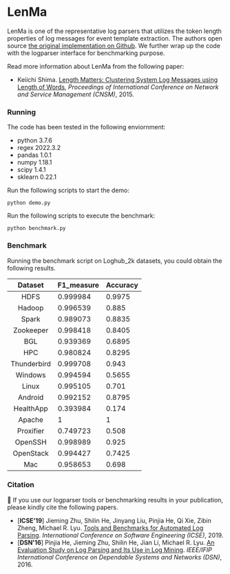 # LenMa

LenMa is one of the representative log parsers that utilizes the token length properties of log messages for event template extraction. The authors open source [the original implementation on Github](https://github.com/keiichishima/templateminer). We further wrap up the code with the logparser interface for benchmarking purpose. 

Read more information about LenMa from the following paper:

+ Keiichi Shima. [Length Matters: Clustering System Log Messages using Length of Words](https://arxiv.org/pdf/1611.03213.pdf), *Proceedings of International Conference on Network and Service Management (CNSM)*, 2015.

### Running

The code has been tested in the following enviornment:
+ python 3.7.6
+ regex 2022.3.2
+ pandas 1.0.1
+ numpy 1.18.1
+ scipy 1.4.1
+ sklearn 0.22.1

Run the following scripts to start the demo:

```
python demo.py
```

Run the following scripts to execute the benchmark:

```
python benchmark.py
```

### Benchmark

Running the benchmark script on Loghub_2k datasets, you could obtain the following results.

|   Dataset   | F1_measure | Accuracy |
|:-----------:|:------------|:----------|
|     HDFS    | 0.999984   | 0.9975   |
|    Hadoop   | 0.996539   | 0.885    |
|    Spark    | 0.989073   | 0.8835   |
|  Zookeeper  | 0.998418   | 0.8405   |
|     BGL     | 0.939369   | 0.6895   |
|     HPC     | 0.980824   | 0.8295   |
| Thunderbird | 0.999708   | 0.943    |
|   Windows   | 0.994594   | 0.5655   |
|    Linux    | 0.995105   | 0.701    |
|   Android   | 0.992152   | 0.8795   |
|  HealthApp  | 0.393984   | 0.174    |
|    Apache   | 1          | 1        |
|  Proxifier  | 0.749723   | 0.508    |
|   OpenSSH   | 0.998989   | 0.925    |
|  OpenStack  | 0.994427   | 0.7425   |
|     Mac     | 0.958653   | 0.698    |


### Citation

:telescope: If you use our logparser tools or benchmarking results in your publication, please kindly cite the following papers.

+ [**ICSE'19**] Jieming Zhu, Shilin He, Jinyang Liu, Pinjia He, Qi Xie, Zibin Zheng, Michael R. Lyu. [Tools and Benchmarks for Automated Log Parsing](https://arxiv.org/pdf/1811.03509.pdf). *International Conference on Software Engineering (ICSE)*, 2019.
+ [**DSN'16**] Pinjia He, Jieming Zhu, Shilin He, Jian Li, Michael R. Lyu. [An Evaluation Study on Log Parsing and Its Use in Log Mining](https://jiemingzhu.github.io/pub/pjhe_dsn2016.pdf). *IEEE/IFIP International Conference on Dependable Systems and Networks (DSN)*, 2016.
